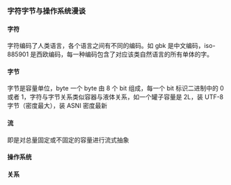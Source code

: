 ### 字符字节与操作系统漫谈

#### 字符

字符编码了人类语言，各个语言之间有不同的编码。如 gbk 是中文编码，iso-885901 是西欧编码，每一种编码包含了对应该类自然语言的所有单体的字。

#### 字节

字节是容量单位，byte 一个 byte 由 8 个 bit 组成，每一个 bit 标识二进制中的 0 或者 1，字符与字节关系类似容器与液体关系，如一个罐子容量是 2L，装 UTF-8 字节（密度最大），装 ASNI 密度最新

#### 流

即是对总量固定或不固定的容量进行流式抽象

#### 操作系统

#### 关系